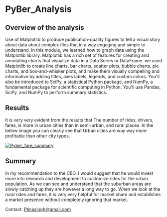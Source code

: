# PyBer_Analysis

## Overview of the analysis
Use of Matplotlib to produce publication-quality figures to tell a visual story about data about complex files that in a way engaging and simple to understand. In this module, we learned how to graph data using the Matplotlib library. Matplotlib has a rich set of features for creating and annotating charts that visualize data in a Data Series or DataFrame. we used Matplotlib to create line charts, bar charts, scatter plots, bubble charts, pie charts, and box-and-whisker plots, and make them visually compelling and informative by adding titles, axes labels, legends, and custom colors. You'll also be introduced to SciPy, a statistical Python package, and NumPy, a fundamental package for scientific computing in Python. You'll use Pandas, SciPy, and NumPy to perform summary statistics.

## Results
It is very very evident from the results that The number of rides, drivers, fares, is more in urban cities than in semi-urban, and rural places. In the below image you can clearly see that Urban cities are way way more profitable than other city types. 

[![Pyber_fare_summary](https://user-images.githubusercontent.com/76264061/106396128-0d29ec80-63d4-11eb-964f-f50b1dbf0c40.png)
](url) 

## Summary
In my recommendation to the CEO, I would suggest that he would invest more into research and development to customize rides for the urban population. As we can see and understand that the suburban areas are slowly catching up they are however a long way to go. 
When we look at the rural rides and fares, it is very very helpful for market share and establishes a market presence without completely ignoring that market. 

Contact: Ptinasingh@gmail.com
